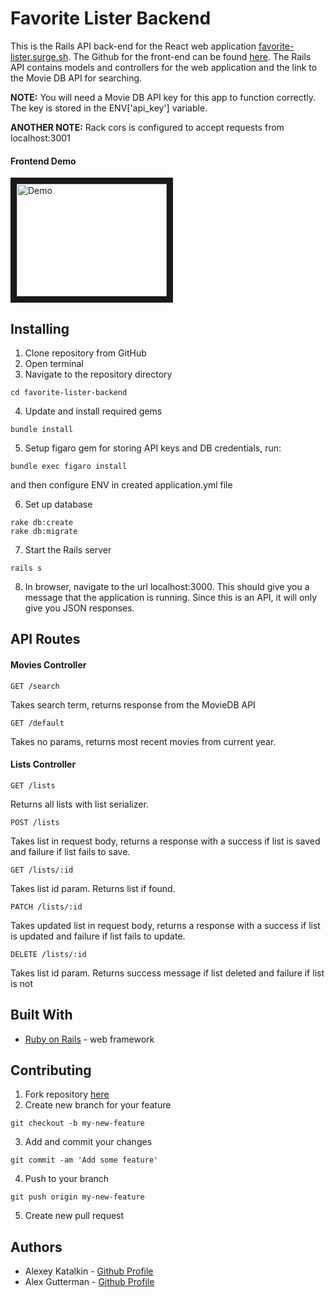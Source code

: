 # Favorite Lister Backend

This is the Rails API back-end for the React web application [favorite-lister.surge.sh](http://favorite-lister.surge.sh). The Github for the front-end can be found [here](https://github.com/GuttermanA/favorite-lister). The Rails API contains models and controllers for the web application and the link to the Movie DB API for searching.

**NOTE:** You will need a Movie DB API key for this app to function correctly. The key is stored in the ENV['api_key'] variable.

**ANOTHER NOTE:** Rack cors is configured to accept requests from localhost:3001

#### Frontend Demo

<a href="http://www.youtube.com/watch?feature=player_embedded&v=hD0RncbljAQ
" target="_blank"><img src="http://img.youtube.com/vi/hD0RncbljAQ/0.jpg"
alt="Demo" width="240" height="180" border="10" /></a>

## Installing
1. Clone repository from GitHub
2. Open terminal
3. Navigate to the repository directory
```
cd favorite-lister-backend
```
4. Update and install required gems
```
bundle install
```
5. Setup figaro gem for storing API keys and DB credentials, run:
```
bundle exec figaro install
```
and then configure ENV in created application.yml file

6. Set up database
```
rake db:create
rake db:migrate
```
7. Start the Rails server
```
rails s
```
8. In browser, navigate to the url localhost:3000. This should give you a message that the application is running. Since this is an API, it will only give you JSON responses.

## API Routes

#### Movies Controller

```
GET /search
```
Takes search term, returns response from the MovieDB API

```
GET /default
```
Takes no params, returns most recent movies from current year.

#### Lists Controller

```
GET /lists
```
Returns all lists with list serializer.

```
POST /lists
```
Takes list in request body, returns a response with a success if list is saved and failure if list fails to save.

```
GET /lists/:id
```
Takes list id param. Returns list if found.

```
PATCH /lists/:id
```

Takes updated list in request body, returns a response with a success if list is updated and failure if list fails to update.

```
DELETE /lists/:id
```
Takes list id param. Returns success message if list deleted and failure if list is not

## Built With
* [Ruby on Rails](http://rubyonrails.org/) - web framework

## Contributing
1. Fork repository [here](https://github.com/feihafferkamp/mod2-project)
2. Create new branch for your feature
```
git checkout -b my-new-feature
```
3. Add and commit your changes
```
git commit -am 'Add some feature'
```
4. Push to your branch
```
git push origin my-new-feature
```
5. Create new pull request


## Authors
* Alexey Katalkin - [Github Profile](https://github.com/Raskovan)
* Alex Gutterman - [Github Profile](https://github.com/guttermana)
